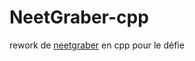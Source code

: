 # NeetGraber-cpp
rework de [neetgraber](https://github.com/megachonker/neet) en  cpp  pour le défie
